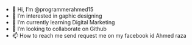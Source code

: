 - 👋 Hi, I’m @programmerahmed15
- 👀 I’m interested in gaphic designing
- 🌱 I’m currently learning Digital Marketing
- 💞️ I’m looking to collaborate on Github
- 📫 How to reach me send request me on my facebook id Ahmed raza


<!---
programmerahmed15/programmerahmed15 is a ✨ special ✨ repository because its `profile` appears on your GitHub profile.
You can click the Preview link to take a look at your changes.
--->
